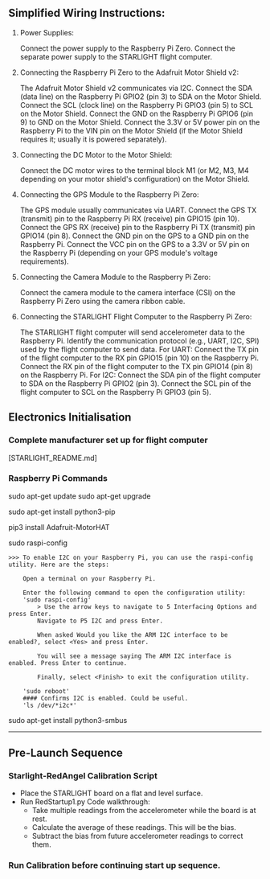 ## Simplified Wiring Instructions:
1. Power Supplies:

    Connect the power supply to the Raspberry Pi Zero.
    Connect the separate power supply to the STARLIGHT flight computer.

2. Connecting the Raspberry Pi Zero to the Adafruit Motor Shield v2:

    The Adafruit Motor Shield v2 communicates via I2C.
    Connect the SDA (data line) on the Raspberry Pi GPIO2 (pin 3) to SDA on the Motor Shield.
    Connect the SCL (clock line) on the Raspberry Pi GPIO3 (pin 5) to SCL on the Motor Shield.
    Connect the GND on the Raspberry Pi GPIO6 (pin 9) to GND on the Motor Shield.
    Connect the 3.3V or 5V power pin on the Raspberry Pi to the VIN pin on the Motor Shield (if the Motor Shield requires it; usually it is powered separately).

3. Connecting the DC Motor to the Motor Shield:

    Connect the DC motor wires to the terminal block M1 (or M2, M3, M4 depending on your motor shield's configuration) on the Motor Shield.

4. Connecting the GPS Module to the Raspberry Pi Zero:

    The GPS module usually communicates via UART.
    Connect the GPS TX (transmit) pin to the Raspberry Pi RX (receive) pin GPIO15 (pin 10).
    Connect the GPS RX (receive) pin to the Raspberry Pi TX (transmit) pin GPIO14 (pin 8).
    Connect the GND pin on the GPS to a GND pin on the Raspberry Pi.
    Connect the VCC pin on the GPS to a 3.3V or 5V pin on the Raspberry Pi (depending on your GPS module's voltage requirements).

5. Connecting the Camera Module to the Raspberry Pi Zero:

    Connect the camera module to the camera interface (CSI) on the Raspberry Pi Zero using the camera ribbon cable.

6. Connecting the STARLIGHT Flight Computer to the Raspberry Pi Zero:

    The STARLIGHT flight computer will send accelerometer data to the Raspberry Pi.
    Identify the communication protocol (e.g., UART, I2C, SPI) used by the flight computer to send data.
        For UART:
            Connect the TX pin of the flight computer to the RX pin GPIO15 (pin 10) on the Raspberry Pi.
            Connect the RX pin of the flight computer to the TX pin GPIO14 (pin 8) on the Raspberry Pi.
        For I2C:
            Connect the SDA pin of the flight computer to SDA on the Raspberry Pi GPIO2 (pin 3).
            Connect the SCL pin of the flight computer to SCL on the Raspberry Pi GPIO3 (pin 5).

## Electronics Initialisation 

### Complete manufacturer set up for flight computer
[STARLIGHT_README.md]


### Raspberry Pi Commands 

sudo apt-get update
sudo apt-get upgrade

sudo apt-get install python3-pip

pip3 install Adafruit-MotorHAT

sudo raspi-config
   
    >>> To enable I2C on your Raspberry Pi, you can use the raspi-config utility. Here are the steps:

        Open a terminal on your Raspberry Pi.

        Enter the following command to open the configuration utility:
        'sudo raspi-config'
            > Use the arrow keys to navigate to 5 Interfacing Options and press Enter.
            Navigate to P5 I2C and press Enter.

            When asked Would you like the ARM I2C interface to be enabled?, select <Yes> and press Enter.

            You will see a message saying The ARM I2C interface is enabled. Press Enter to continue.

            Finally, select <Finish> to exit the configuration utility. 

        'sudo reboot'
        #### Confirms I2C is enabled. Could be useful.
        'ls /dev/*i2c*'


sudo apt-get install python3-smbus

---

## Pre-Launch Sequence

### Starlight-RedAngel Calibration Script

- Place the STARLIGHT board on a flat and level surface.
- Run RedStartup1.py
    Code walkthrough:
    - Take multiple readings from the accelerometer while the board is at rest.
    - Calculate the average of these readings. This will be the bias.
    - Subtract the bias from future accelerometer readings to correct them.

### Run Calibration before continuing start up sequence.


